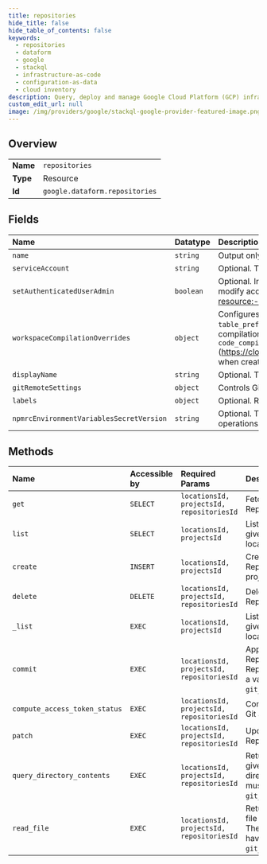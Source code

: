 ```yaml
---
title: repositories
hide_title: false
hide_table_of_contents: false
keywords:
  - repositories
  - dataform
  - google    
  - stackql
  - infrastructure-as-code
  - configuration-as-data
  - cloud inventory
description: Query, deploy and manage Google Cloud Platform (GCP) infrastructure and resources using SQL
custom_edit_url: null
image: /img/providers/google/stackql-google-provider-featured-image.png
---
```

  
    

## Overview
<table><tbody>
<tr><td><b>Name</b></td><td><code>repositories</code></td></tr>
<tr><td><b>Type</b></td><td>Resource</td></tr>
<tr><td><b>Id</b></td><td><code>google.dataform.repositories</code></td></tr>
</tbody></table>

## Fields
| Name | Datatype | Description |
|:-----|:---------|:------------|
| `name` | `string` | Output only. The repository's name. |
| `serviceAccount` | `string` | Optional. The service account to run workflow invocations under. |
| `setAuthenticatedUserAdmin` | `boolean` | Optional. Input only. If set to true, the authenticated user will be granted the roles/dataform.admin role on the created repository. To modify access to the created repository later apply setIamPolicy from https://cloud.google.com/dataform/reference/rest#rest-resource:-v1beta1.projects.locations.repositories |
| `workspaceCompilationOverrides` | `object` | Configures workspace compilation overrides for a repository. Primarily used by the UI (`console.cloud.google.com`). `schema_suffix` and `table_prefix` can have a special expression - `$&#123;workspaceName&#125;`, which refers to the workspace name from which the compilation results will be created. API callers are expected to resolve the expression in these overrides and provide them explicitly in `code_compilation_config` (https://cloud.google.com/dataform/reference/rest/v1beta1/projects.locations.repositories.compilationResults#codecompilationconfig) when creating workspace-scoped compilation results. |
| `displayName` | `string` | Optional. The repository's user-friendly name. |
| `gitRemoteSettings` | `object` | Controls Git remote configuration for a repository. |
| `labels` | `object` | Optional. Repository user labels. |
| `npmrcEnvironmentVariablesSecretVersion` | `string` | Optional. The name of the Secret Manager secret version to be used to interpolate variables into the .npmrc file for package installation operations. Must be in the format `projects/*/secrets/*/versions/*`. The file itself must be in a JSON format. |
## Methods
| Name | Accessible by | Required Params | Description |
|:-----|:--------------|:----------------|:------------|
| `get` | `SELECT` | `locationsId, projectsId, repositoriesId` | Fetches a single Repository. |
| `list` | `SELECT` | `locationsId, projectsId` | Lists Repositories in a given project and location. |
| `create` | `INSERT` | `locationsId, projectsId` | Creates a new Repository in a given project and location. |
| `delete` | `DELETE` | `locationsId, projectsId, repositoriesId` | Deletes a single Repository. |
| `_list` | `EXEC` | `locationsId, projectsId` | Lists Repositories in a given project and location. |
| `commit` | `EXEC` | `locationsId, projectsId, repositoriesId` | Applies a Git commit to a Repository. The Repository must not have a value for `git_remote_settings.url`. |
| `compute_access_token_status` | `EXEC` | `locationsId, projectsId, repositoriesId` | Computes a Repository's Git access token status. |
| `patch` | `EXEC` | `locationsId, projectsId, repositoriesId` | Updates a single Repository. |
| `query_directory_contents` | `EXEC` | `locationsId, projectsId, repositoriesId` | Returns the contents of a given Repository directory. The Repository must not have a value for `git_remote_settings.url`. |
| `read_file` | `EXEC` | `locationsId, projectsId, repositoriesId` | Returns the contents of a file (inside a Repository). The Repository must not have a value for `git_remote_settings.url`. |
